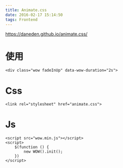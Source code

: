 ```yaml
---
title: Animate.css
date: 2016-02-17 15:14:50
tags: Frontend
---
```


https://daneden.github.io/animate.css/

# 使用
```
<div class="wow fadeInUp" data-wow-duration="2s">
```
# Css
```
<link rel="stylesheet" href="animate.css">
```
# Js
```
<script src="wow.min.js"></script>
<script>
    $(function () {
        new WOW().init();
    })
</script>
```
